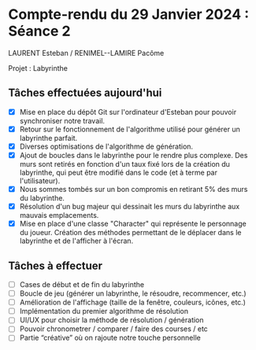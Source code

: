 # Compte-rendu du 29 Janvier 2024 : Séance 2

LAURENT Esteban / RENIMEL--LAMIRE Pacôme

Projet : Labyrinthe

## Tâches effectuées aujourd'hui

- [x] Mise en place du dépôt Git sur l'ordinateur d'Esteban pour pouvoir synchroniser notre travail.
- [x] Retour sur le fonctionnement de l'algorithme utilisé pour générer un labyrinthe parfait.
- [x] Diverses optimisations de l'algorithme de génération.
- [x] Ajout de boucles dans le labyrinthe pour le rendre plus complexe. Des murs sont retirés en fonction d'un taux fixé lors de la création du labyrinthe, qui peut être modifié dans le code (et à terme par l'utilisateur).
- [x] Nous sommes tombés sur un bon compromis en retirant 5% des murs du labyrinthe.
- [x] Résolution d'un bug majeur qui dessinait les murs du labyrinthe aux mauvais emplacements.
- [x] Mise en place d'une classe "Character" qui représente le personnage du joueur. Création des méthodes permettant de le déplacer dans le labyrinthe et de l'afficher à l'écran.

## Tâches à effectuer

- [ ] Cases de début et de fin du labyrinthe
- [ ] Boucle de jeu (générer un labyrinthe, le résoudre, recommencer, etc.)
- [ ] Amélioration de l'affichage (taille de la fenêtre, couleurs, icônes, etc.)
- [ ] Implémentation du premier algorithme de résolution
- [ ] UI/UX pour choisir la méthode de résolution / génération
- [ ] Pouvoir chronometrer / comparer / faire des courses / etc
- [ ] Partie “créative” où on rajoute notre touche personnelle
